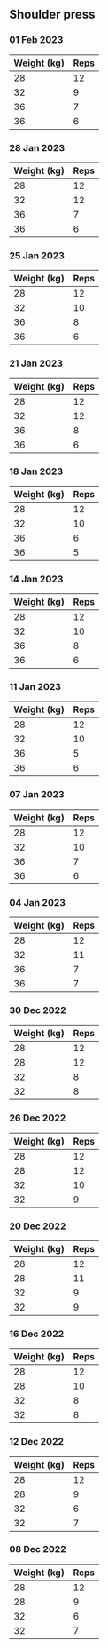 ## Shoulder press

### 01 Feb 2023

| Weight (kg) | Reps |
| ----------- | ---- |
| 28 | 12 |
| 32 | 9 |
| 36 | 7 |
| 36 | 6 |

### 28 Jan 2023

| Weight (kg) | Reps |
| ----------- | ---- |
| 28 | 12 |
| 32 | 12 |
| 36 | 7 |
| 36 | 6 |

### 25 Jan 2023

| Weight (kg) | Reps |
| ----------- | ---- |
| 28 | 12 |
| 32 | 10 |
| 36 | 8 |
| 36 | 6 |

### 21 Jan 2023

| Weight (kg) | Reps |
| ----------- | ---- |
| 28 | 12 |
| 32 | 12 |
| 36 | 8 |
| 36 | 6 |

### 18 Jan 2023

| Weight (kg) | Reps |
| ----------- | ---- |
| 28 | 12 |
| 32 | 10 |
| 36 | 6 |
| 36 | 5 |

### 14 Jan 2023

| Weight (kg) | Reps |
| ----------- | ---- |
| 28 | 12 |
| 32 | 10 |
| 36 | 8 |
| 36 | 6 |

### 11 Jan 2023

| Weight (kg) | Reps |
| ----------- | ---- |
| 28 | 12 |
| 32 | 10 |
| 36 | 5 |
| 36 | 6 |

### 07 Jan 2023

| Weight (kg) | Reps |
| ----------- | ---- |
| 28 | 12 |
| 32 | 10 |
| 36 | 7 |
| 36 | 6 |

### 04 Jan 2023

| Weight (kg) | Reps |
| ----------- | ---- |
| 28 | 12 |
| 32 | 11 |
| 36 | 7 |
| 36 | 7 |

### 30 Dec 2022

| Weight (kg) | Reps |
| ----------- | ---- |
| 28 | 12 |
| 28 | 12 |
| 32 | 8 |
| 32 | 8 |

### 26 Dec 2022

| Weight (kg) | Reps |
| ----------- | ---- |
| 28 | 12 |
| 28 | 12 |
| 32 | 10 |
| 32 | 9 |

### 20 Dec 2022

| Weight (kg) | Reps |
| ----------- | ---- |
| 28 | 12 |
| 28 | 11 |
| 32 | 9 |
| 32 | 9 |

### 16 Dec 2022

| Weight (kg) | Reps |
| ----------- | ---- |
| 28 | 12 |
| 28 | 10 |
| 32 | 8 |
| 32 | 8 |

### 12 Dec 2022

| Weight (kg) | Reps |
| ----------- | ---- |
| 28 | 12 |
| 28 | 9 |
| 32 | 6 |
| 32 | 7 |

### 08 Dec 2022

| Weight (kg) | Reps |
| ----------- | ---- |
| 28 | 12 |
| 28 | 9 |
| 32 | 6 |
| 32 | 7 |